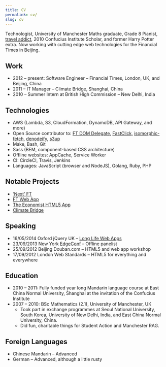 ```yaml
---
title: CV
permalink: cv/
slug: cv
---
```

Technologist, University of Manchester Maths graduate, Grade 8 Pianist, [travel addict](https://www.facebook.com/photo.php?v=103878763725&set=vb.501043725&type=2&theater), 2010 Confucius Institute Scholar, and former Harry Potter extra. Now working with cutting edge web technologies for the Financial Times in Beijing.

## Work

- 2012 – present: Software Engineer – Financial Times, London, UK, and Beijing, China
- 2011 – IT Manager – Climate Bridge, Shanghai, China
- 2010 – Summer Intern at British High Commission – New Delhi, India

## Technologies

- AWS (Lambda, S3, CloudFormation, DynamoDB, API Gateway, and more)
- Open Source contributor to: [FT DOM Delegate](https://github.com/ftlabs/ftdomdelegate), [FastClick](https://github.com/ftlabs/fastclick), [isomorphic-fetch](https://github.com/matthew-andrews/isomorphic-fetch), [denodeify](https://github.com/matthew-andrews/denodeify), [s3up](https://github.com/matthew-andrews/s3up)
- Make, Bash, Git
- Sass (BEM, component-based CSS architecture)
- Offline websites: AppCache, Service Worker
- CI: CircleCI, Travis, Jenkins
- Languages: JavaScript (browser and NodeJS), Golang, Ruby, PHP

## Notable Projects

- [‘Next’ FT](https://www.ft.com/__opt-in?optedvia=matta)
- [FT Web App](http://labs.ft.com/articles/the-ft-web-app/)
- [The Economist HTML5 App](http://labs.ft.com/articles/the-economist/)
- [Climate Bridge](https://mattandre.ws/portfolio/climate-bridge/)

## Speaking

- 16/05/2014 Oxford jQuery UK – [Long Life Web Apps](http://matthew-andrews.github.io/talk-long-life-web-apps/)
- 23/09/2013 New York [EdgeConf](http://edgeconf.com/2013-nyc/schedule.html) – Offline panelist
- 25/09/2012 Beijing Douban.com – HTML5 and web app workshop
- 17/09/2012 London Web Standards – HTML5 for everything and everywhere

## Education

- 2010 – 2011: Fully funded year long Mandarin language course at East China Normal University, Shanghai at the invitation of the Confucius Institute
- 2007 – 2010: BSc Mathematics (2.1), University of Manchester, UK
	- Took part in exchange programmes at Seoul National University, South Korea, University of New Delhi, India, and East China Normal University, China.
	- Did fun, charitable things for Student Action and Manchester RAG.

## Foreign Languages

- Chinese Mandarin – Advanced
- German – Advanced, although a little rusty
